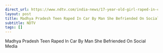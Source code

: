 ```yaml
---
direct_url: https://www.ndtv.com/india-news/17-year-old-girl-raped-in-car-by-online-friend-3-others-in-madhya-pradesh-4611099
layout: post
title: Madhya Pradesh Teen Raped In Car By Man She Befriended On Social Media
subtitle: NDTV
tags: []
---
```


Madhya Pradesh Teen Raped In Car By Man She Befriended On Social Media
